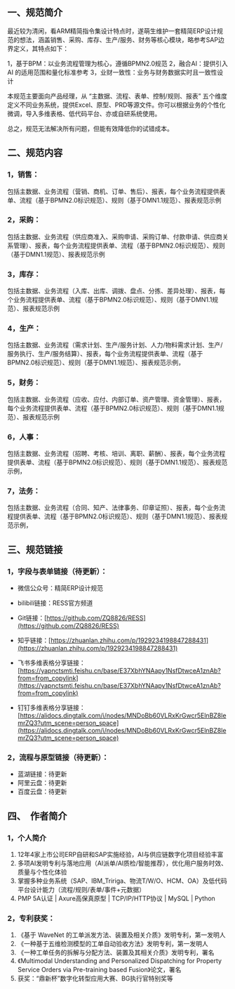 ## 一、规范简介

最近较为清闲，看ARM精简指令集设计特点时，遂萌生维护一套精简ERP设计规范的想法，涵盖销售、采购、库存、生产/服务、财务等核心模块，略参考SAP边界定义，其特点如下：

1，基于BPM：以业务流程管理为核心，遵循BPMN2.0规范
2，融合AI：提供引入 AI 的适用范围和量化标准参考
3，业财一致性：业务与财务数据实时且一致性设计

本规范主要面向产品经理，从 “主数据、流程、表单、控制/规则、报表” 五个维度定义不同业务系统，提供Excel、原型、PRD等源文件。你可以根据业务的个性化微调，导入多维表格、低代码平台、亦或自研系统使用。

总之，规范无法解决所有问题，但能有效降低你的试错成本。

## 二、规范内容

### 1，销售：

包括主数据、业务流程（营销、商机、订单、售后）、报表，每个业务流程提供表单、流程（基于BPMN2.0标识规范）、规则（基于DMN1.1规范）、报表规范示例

### 2，采购：

包括主数据、业务流程（供应商准入、采购申请、采购订单、付款申请、供应商关系管理）、报表，每个业务流程提供表单、流程（基于BPMN2.0标识规范）、规则（基于DMN1.1规范）、报表规范示例

### 3，库存：

包括主数据、业务流程（入库、出库、调拨、盘点、分拣、差异处理）、报表，每个业务流程提供表单、流程（基于BPMN2.0标识规范）、规则（基于DMN1.1规范）、报表规范示例

### 4，生产：

包括主数据、业务流程（需求计划、生产/服务计划、人力/物料需求计划、生产/服务执行、生产/服务结算）、报表，每个业务流程提供表单、流程（基于BPMN2.0标识规范）、规则（基于DMN1.1规范）、报表规范示例，

### 5，财务：

包括主数据、业务流程（应收、应付、内部订单、资产管理、资金管理）、报表，每个业务流程提供表单、流程（基于BPMN2.0标识规范）、规则（基于DMN1.1规范）、报表规范示例

### 6，人事：

包括主数据、业务流程（招聘、考核、培训、离职、薪酬）、报表，每个业务流程提供表单、流程（基于BPMN2.0标识规范）、规则（基于DMN1.1规范）、报表规范示例，

### 7，法务：

包括主数据、业务流程（合同、知产、法律事务、印章证照）、报表，每个业务流程提供表单、流程（基于BPMN2.0标识规范）、规则（基于DMN1.1规范）、报表规范示例，

## 三、规范链接

### 1，字段与表单链接（待更新）：

- 微信公众号：精简ERP设计规范
- bilibili链接：RESS官方频道

- Git链接：[https://github.com/ZQ8826/RESS](https://github.com/ZQ8826/RESS)
- 知乎链接：[https://zhuanlan.zhihu.com/p/1929234198847288431](https://zhuanlan.zhihu.com/p/1929234198847288431)
- 飞书多维表格分享链接：[https://yapnctsmti.feishu.cn/base/E37XbhYNAapy1NsfDtwceA1znAb?from=from_copylink](https://yapnctsmti.feishu.cn/base/E37XbhYNAapy1NsfDtwceA1znAb?from=from_copylink)
- 钉钉多维表格分享链接：[https://alidocs.dingtalk.com/i/nodes/MNDoBb60VLRxKrGwcr5ElnBZ8lemrZQ3?utm_scene=person_space](https://alidocs.dingtalk.com/i/nodes/MNDoBb60VLRxKrGwcr5ElnBZ8lemrZQ3?utm_scene=person_space)

### 2，流程与原型链接（待更新）：

- 蓝湖链接：待更新
- 阿里云盘：待更新
- 百度云盘：待更新

## 四、  作者简介

### 1，个人简介

1. 12年4家上市公司ERP自研和SAP实施经验，AI与供应链数字化项目经验丰富
2. 多项AI发明专利与落地应用（AI派单/AI质检/智能推荐），优化用户服务时效、质量与个性化体验
3. 掌握多种业务系统（SAP、IBM_Tririga、物流T/W/O、HCM、OA）及低代码平台设计能力（流程/规则/表单/事件+元数据）
4. PMP 5A认证 | Axure高保真原型 | TCP/IP/HTTP协议 | MySQL | Python

### 2，专利获奖：
1. 《基于 WaveNet 的工单派发方法、装置及相关介质》发明专利，第一发明人
2. 《一种基于五维检测模型的工单自动验收方法》发明专利，第一发明人
3. 《一种工单任务的拆解与分配方法、装置及其相关介质》发明专利，署名
4. 《Multimodal Understanding and Personalized Dispatching for Property Service Orders via Pre-training based Fusion》论文，署名
5. 获奖：“鼎新杯”数字化转型应用大赛、BG执行官特别奖等
